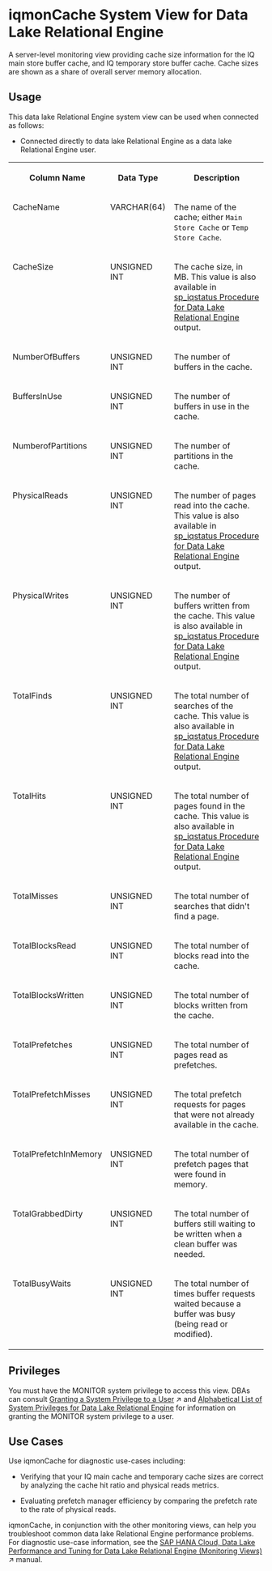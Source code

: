 <!-- loioc96cf41331eb48838d0ec95f79a637d6 -->

# iqmonCache System View for Data Lake Relational Engine

A server-level monitoring view providing cache size information for the IQ main store buffer cache, and IQ temporary store buffer cache. Cache sizes are shown as a share of overall server memory allocation.



<a name="loioc96cf41331eb48838d0ec95f79a637d6__section_skb_fwg_k4b"/>

## Usage

This data lake Relational Engine system view can be used when connected as follows:

-   Connected directly to data lake Relational Engine as a data lake Relational Engine user.


<table>
<tr>
<th valign="top">

Column Name

</th>
<th valign="top">

Data Type

</th>
<th valign="top">

Description

</th>
</tr>
<tr>
<td valign="top">

CacheName

</td>
<td valign="top">

VARCHAR\(64\)

</td>
<td valign="top">

The name of the cache; either `Main Store Cache` or `Temp Store Cache`.

</td>
</tr>
<tr>
<td valign="top">

CacheSize

</td>
<td valign="top">

UNSIGNED INT

</td>
<td valign="top">

The cache size, in MB. This value is also available in [sp\_iqstatus Procedure for Data Lake Relational Engine](../060-stored-procedures/sp-iqstatus-procedure-for-data-lake-relational-engine-a5b8569.md) output.

</td>
</tr>
<tr>
<td valign="top">

NumberOfBuffers

</td>
<td valign="top">

UNSIGNED INT

</td>
<td valign="top">

The number of buffers in the cache.

</td>
</tr>
<tr>
<td valign="top">

BuffersInUse

</td>
<td valign="top">

UNSIGNED INT

</td>
<td valign="top">

The number of buffers in use in the cache.

</td>
</tr>
<tr>
<td valign="top">

NumberofPartitions

</td>
<td valign="top">

UNSIGNED INT

</td>
<td valign="top">

The number of partitions in the cache.

</td>
</tr>
<tr>
<td valign="top">

PhysicalReads

</td>
<td valign="top">

UNSIGNED INT

</td>
<td valign="top">

The number of pages read into the cache. This value is also available in [sp\_iqstatus Procedure for Data Lake Relational Engine](../060-stored-procedures/sp-iqstatus-procedure-for-data-lake-relational-engine-a5b8569.md) output.

</td>
</tr>
<tr>
<td valign="top">

PhysicalWrites

</td>
<td valign="top">

UNSIGNED INT

</td>
<td valign="top">

The number of buffers written from the cache. This value is also available in [sp\_iqstatus Procedure for Data Lake Relational Engine](../060-stored-procedures/sp-iqstatus-procedure-for-data-lake-relational-engine-a5b8569.md) output.

</td>
</tr>
<tr>
<td valign="top">

TotalFinds

</td>
<td valign="top">

UNSIGNED INT

</td>
<td valign="top">

The total number of searches of the cache. This value is also available in [sp\_iqstatus Procedure for Data Lake Relational Engine](../060-stored-procedures/sp-iqstatus-procedure-for-data-lake-relational-engine-a5b8569.md) output.

</td>
</tr>
<tr>
<td valign="top">

TotalHits

</td>
<td valign="top">

UNSIGNED INT

</td>
<td valign="top">

The total number of pages found in the cache. This value is also available in [sp\_iqstatus Procedure for Data Lake Relational Engine](../060-stored-procedures/sp-iqstatus-procedure-for-data-lake-relational-engine-a5b8569.md) output.

</td>
</tr>
<tr>
<td valign="top">

TotalMisses

</td>
<td valign="top">

UNSIGNED INT

</td>
<td valign="top">

The total number of searches that didn't find a page.

</td>
</tr>
<tr>
<td valign="top">

TotalBlocksRead

</td>
<td valign="top">

UNSIGNED INT

</td>
<td valign="top">

The total number of blocks read into the cache.

</td>
</tr>
<tr>
<td valign="top">

TotalBlocksWritten

</td>
<td valign="top">

UNSIGNED INT

</td>
<td valign="top">

The total number of blocks written from the cache.

</td>
</tr>
<tr>
<td valign="top">

TotalPrefetches

</td>
<td valign="top">

UNSIGNED INT

</td>
<td valign="top">

The total number of pages read as prefetches.

</td>
</tr>
<tr>
<td valign="top">

TotalPrefetchMisses

</td>
<td valign="top">

UNSIGNED INT

</td>
<td valign="top">

The total prefetch requests for pages that were not already available in the cache.

</td>
</tr>
<tr>
<td valign="top">

TotalPrefetchInMemory

</td>
<td valign="top">

UNSIGNED INT

</td>
<td valign="top">

The total number of prefetch pages that were found in memory.

</td>
</tr>
<tr>
<td valign="top">

TotalGrabbedDirty

</td>
<td valign="top">

UNSIGNED INT

</td>
<td valign="top">

The total number of buffers still waiting to be written when a clean buffer was needed.

</td>
</tr>
<tr>
<td valign="top">

TotalBusyWaits

</td>
<td valign="top">

UNSIGNED INT

</td>
<td valign="top">

The total number of times buffer requests waited because a buffer was busy \(being read or modified\).

</td>
</tr>
</table>



<a name="loioc96cf41331eb48838d0ec95f79a637d6__section_kpt_vmz_1fb"/>

## Privileges

You must have the MONITOR system privilege to access this view. DBAs can consult [Granting a System Privilege to a User](https://help.sap.com/viewer/745778e524f74bb4af87460cca5e62c4/2023_4_QRC/en-US/a43bcb8284f210158039b1793a92a4fc.html "Allow the granting of specific system privileges to specific users, with or without administrative rights.") :arrow_upper_right: and [Alphabetical List of System Privileges for Data Lake Relational Engine](../080-sql-statements/alphabetical-list-of-system-privileges-for-data-lake-relational-engine-a449325.md) for information on granting the MONITOR system privilege to a user.



<a name="loioc96cf41331eb48838d0ec95f79a637d6__section_ahv_5mg_bfb"/>

## Use Cases

Use iqmonCache for diagnostic use-cases including:

-   Verifying that your IQ main cache and temporary cache sizes are correct by analyzing the cache hit ratio and physical reads metrics.

-   Evaluating prefetch manager efficiency by comparing the prefetch rate to the rate of physical reads.


iqmonCache, in conjunction with the other monitoring views, can help you troubleshoot common data lake Relational Engine performance problems. For diagnostic use-case information, see the [SAP HANA Cloud, Data Lake Performance and Tuning for Data Lake Relational Engine (Monitoring Views)](https://help.sap.com/viewer/028be133f34c4d2d998c6fbc258659c5/2023_4_QRC/en-US/56032dd760ca4790a55d069d4475b441.html "This document shows you how to use the monitoring views to monitor data lake Relational Engine system health, and to help you troubleshoot performance issues.") :arrow_upper_right: manual.

